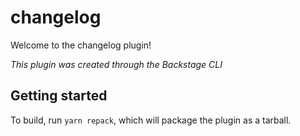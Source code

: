 # changelog

Welcome to the changelog plugin!

_This plugin was created through the Backstage CLI_

## Getting started

To build, run `yarn repack`, which will package the plugin as a tarball.
